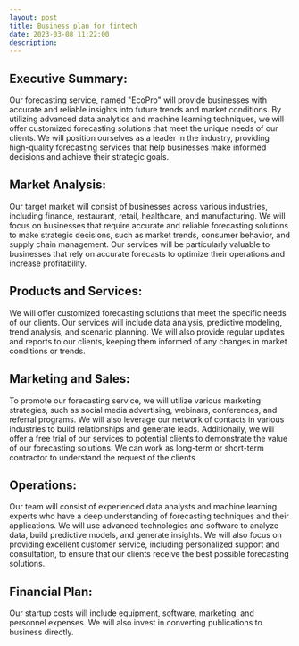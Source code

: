```yaml
---
layout: post
title: Business plan for fintech
date: 2023-03-08 11:22:00
description:  
---
```



## Executive Summary:
Our forecasting service, named "EcoPro" will provide businesses with accurate and reliable insights into future trends and market conditions. By utilizing advanced data analytics and machine learning techniques, we will offer customized forecasting solutions that meet the unique needs of our clients. We will position ourselves as a leader in the industry, providing high-quality forecasting services that help businesses make informed decisions and achieve their strategic goals.

## Market Analysis:
Our target market will consist of businesses across various industries, including finance, restaurant, retail, healthcare, and manufacturing. We will focus on businesses that require accurate and reliable forecasting solutions to make strategic decisions, such as market trends, consumer behavior, and supply chain management. Our services will be particularly valuable to businesses that rely on accurate forecasts to optimize their operations and increase profitability.

## Products and Services:
We will offer customized forecasting solutions that meet the specific needs of our clients. Our services will include data analysis, predictive modeling, trend analysis, and scenario planning. We will also provide regular updates and reports to our clients, keeping them informed of any changes in market conditions or trends.

## Marketing and Sales:
To promote our forecasting service, we will utilize various marketing strategies, such as social media advertising, webinars, conferences, and referral programs. We will also leverage our network of contacts in various industries to build relationships and generate leads. Additionally, we will offer a free trial of our services to potential clients to demonstrate the value of our forecasting solutions. We can work as long-term or short-term contractor to understand the request of the clients. 

## Operations:
Our team will consist of experienced data analysts and machine learning experts who have a deep understanding of forecasting techniques and their applications. We will use advanced technologies and software to analyze data, build predictive models, and generate insights. We will also focus on providing excellent customer service, including personalized support and consultation, to ensure that our clients receive the best possible forecasting solutions.

## Financial Plan:
Our startup costs will include equipment, software, marketing, and personnel expenses. We will also invest in converting publications to business directly.





